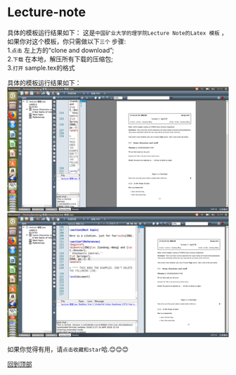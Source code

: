 # Lecture-note

具体的模板运行结果如下：
这是`中国矿业大学的理学院Lecture Note的Latex 模板` ，如果你对这个模板，你只需做以下`三个` 步骤:  
1.`点击` 左上方的“clone and download”;  
2.`下载` 在本地，解压所有下载的压缩包;  
3.`打开` sample.tex的格式


具体的模板运行结果如下：
![](https://github.com/jiandong4388/imgfolder/blob/jiandong4388-patch-2/2018-04-10%2012-15-00%E5%B1%8F%E5%B9%95%E6%88%AA%E5%9B%BE.png)
![](https://github.com/jiandong4388/imgfolder/blob/jiandong4388-patch-2/2018-04-10%2012-14-52%E5%B1%8F%E5%B9%95%E6%88%AA%E5%9B%BE.png)












如果你觉得有用，请`点击收藏和star`哈.:blush::blush::blush:


[回到顶部](#readme)

